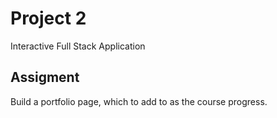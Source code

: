 # Project 2
Interactive Full Stack Application

## Assigment 

Build a portfolio page, which to add to as the course progress. 